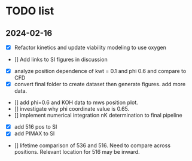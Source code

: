 # TODO list 

## 2024-02-16

- [x] Refactor kinetics and update viability modeling to use oxygen 
- [] Add links to SI figures in discussion
- [x] analyze position dependence of kwt = 0.1 and phi 0.6 and compare to CFD
- [x] convert final folder to create dataset then generate figures. add more data.  

- [] add phi=0.6 and KOH data to mws position plot. 
- [] investigate why phi coordinate value is 0.65. 
- [] implement numerical integration nK determination to final pipeline


- [x] add 516 pos to SI
- [x] add PIMAX to SI
- [] lifetime comparison of 536 and 516. Need to compare across positions. Relevant location for 516 may be inward. 